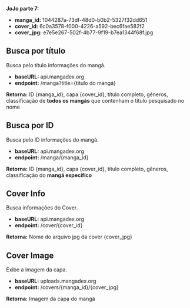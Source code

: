 **JoJo parte 7:**
- **manga_id:** 1044287a-73df-48d0-b0b2-5327f32dd651
- **cover_id:** 6c0a3578-f000-4226-a592-bec6fae582f2
- **cover_jpg:** e7e5e267-502f-4b77-9f19-b7ea1344f68f.jpg

## Busca por título
Busca pelo título informações do mangá.
- **baseURL:** api.mangadex.org
- **endpoint:** /manga?title={titulo do mangá} 

**Retorna:** ID {manga_id}, capa {cover_id}, título completo, gêneros, classificação de **todos os mangás** que contenham o título pesquisado no nome

## Busca por ID
Busca pelo ID informações do mangá.
- **baseURL:** api.mangadex.org
- **endpoint:** /manga/{manga_id} 

**Retorna:** ID {manga_id}, capa {cover_id}, título completo, gêneros, classificação do **mangá específico**

## Cover Info
Busca informações do Cover.
- **baseURL:** api.mangadex.org
- **endpoint:** /cover/{cover_id}

**Retorna:** Nome do arquivo jpg da cover {cover_jpg}

## Cover Image
Exibe a imagem da capa.
- **baseURL:** uploads.mangadex.org
- **endpoint:** /covers/{manga_id}/{cover_jpg}

**Retorna:** Imagem da capa do mangá
